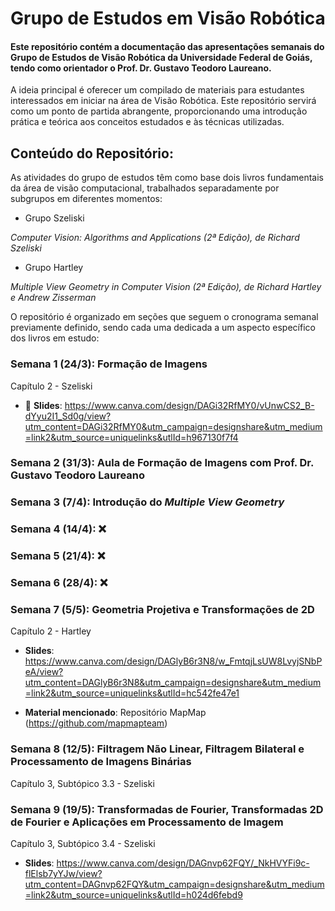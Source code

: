 # Grupo de Estudos em Visão Robótica

#### Este repositório contém a documentação das apresentações semanais do Grupo de Estudos de Visão Robótica da Universidade Federal de Goiás, tendo como orientador o Prof. Dr. Gustavo Teodoro Laureano.

A ideia principal é oferecer um compilado de materiais para estudantes interessados em iniciar na área de Visão Robótica. Este repositório servirá como um ponto de partida abrangente, proporcionando uma introdução prática e teórica aos conceitos estudados e às técnicas utilizadas.


## Conteúdo do Repositório:

As atividades do grupo de estudos têm como base dois livros fundamentais da área de visão computacional, trabalhados separadamente por subgrupos em diferentes momentos:

- Grupo Szeliski

*Computer Vision: Algorithms and Applications (2ª Edição), de Richard Szeliski*

- Grupo Hartley

*Multiple View Geometry in Computer Vision (2ª Edição), de Richard Hartley e Andrew Zisserman*

O repositório é organizado em seções que seguem o cronograma semanal previamente definido, sendo cada uma dedicada a um aspecto específico dos livros em estudo:

### Semana 1 (24/3): Formação de Imagens
Capítulo 2 - Szeliski

- 📑 **Slides**: https://www.canva.com/design/DAGi32RfMY0/vUnwCS2_B-dYyu2I1_Sd0g/view?utm_content=DAGi32RfMY0&utm_campaign=designshare&utm_medium=link2&utm_source=uniquelinks&utlId=h967130f7f4

### Semana 2 (31/3): Aula de Formação de Imagens com Prof. Dr. Gustavo Teodoro Laureano

### Semana 3 (7/4): Introdução do *Multiple View Geometry*

### Semana 4 (14/4): ❌

### Semana 5 (21/4): ❌

### Semana 6 (28/4): ❌

### Semana 7 (5/5): Geometria Projetiva e Transformações de 2D
Capítulo 2 - Hartley

- **Slides**: https://www.canva.com/design/DAGlyB6r3N8/w_FmtqjLsUW8LvyjSNbPeA/view?utm_content=DAGlyB6r3N8&utm_campaign=designshare&utm_medium=link2&utm_source=uniquelinks&utlId=hc542fe47e1

- **Material mencionado**: Repositório MapMap (https://github.com/mapmapteam)

### Semana 8 (12/5): Filtragem Não Linear, Filtragem Bilateral e Processamento de Imagens Binárias
Capítulo 3, Subtópico 3.3 - Szeliski

### Semana 9 (19/5): Transformadas de Fourier, Transformadas 2D de Fourier e Aplicações em Processamento de Imagem 
Capítulo 3, Subtópico 3.4 - Szeliski

- **Slides**: https://www.canva.com/design/DAGnvp62FQY/_NkHVYFi9c-flElsb7yYJw/view?utm_content=DAGnvp62FQY&utm_campaign=designshare&utm_medium=link2&utm_source=uniquelinks&utlId=h024d6febd9